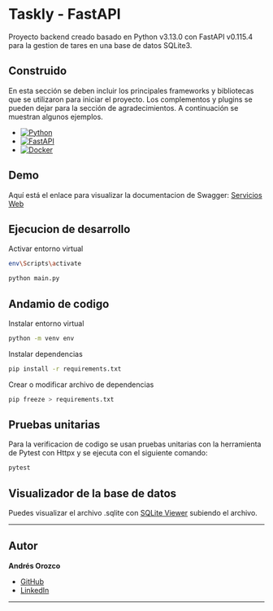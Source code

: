 # Taskly - FastAPI

Proyecto backend creado basado en Python v3.13.0 con FastAPI v0.115.4 para la gestion de tares en una base de datos SQLite3.

## Construido

En esta sección se deben incluir los principales frameworks y bibliotecas que se utilizaron para iniciar el proyecto. Los complementos y plugins se pueden dejar para la sección de agradecimientos. A continuación se muestran algunos ejemplos.

* [![Python](https://img.shields.io/badge/Python-3776AB?logo=python&logoColor=fff)](#)
* [![FastAPI](https://img.shields.io/badge/FastAPI-009485.svg?logo=fastapi&logoColor=white)](#)
* [![Docker](https://img.shields.io/badge/Docker-2496ED?logo=docker&logoColor=fff)](#)

## Demo

Aquí está el enlace para visualizar la documentacion de Swagger: [Servicios Web]()

## Ejecucion de desarrollo

Activar entorno virtual
```bash
env\Scripts\activate
```

```bash
python main.py
```

## Andamio de codigo

Instalar entorno virtual
```bash
python -m venv env
```

Instalar dependencias
```bash
pip install -r requirements.txt
```

Crear o modificar archivo de dependencias
```bash
pip freeze > requirements.txt
```

## Pruebas unitarias

Para la verificacion de codigo se usan pruebas unitarias con la herramienta de Pytest con Httpx y se ejecuta con el siguiente comando:

```bash
pytest
```

## Visualizador de la base de datos
Puedes visualizar el archivo .sqlite con [SQLite Viewer](https://sqliteviewer.app/) subiendo el archivo.

---

## Autor

**Andrés Orozco**
- [GitHub](https://github.com/AndresOrozcoDev)
- [LinkedIn](https://www.linkedin.com/in/andresorozcodev/)

---